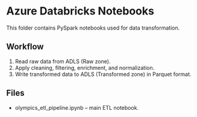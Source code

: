 # Azure Databricks Notebooks

This folder contains PySpark notebooks used for data transformation.

## Workflow
1. Read raw data from ADLS (Raw zone).
2. Apply cleaning, filtering, enrichment, and normalization.
3. Write transformed data to ADLS (Transformed zone) in Parquet format.

## Files
- olympics_etl_pipeline.ipynb – main ETL notebook.
